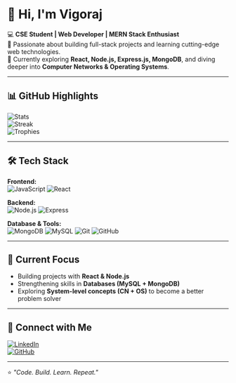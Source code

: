 # 👋 Hi, I'm Vigoraj  

💻 **CSE Student | Web Developer | MERN Stack Enthusiast**  
🚀 Passionate about building full-stack projects and learning cutting-edge web technologies.  
🌱 Currently exploring **React, Node.js, Express.js, MongoDB**, and diving deeper into **Computer Networks & Operating Systems**.  

---

## 📊 GitHub Highlights  

![Stats](https://github-readme-stats-git-masterrstaa-rickstaa.vercel.app/api?username=V-Rexx&show_icons=true&theme=radical)  
![Streak](https://github-readme-streak-stats.herokuapp.com?user=V-Rexx&theme=radical)  
![Trophies](https://github-profile-trophy.vercel.app/?username=V-Rexx&theme=onedark&no-frame=true&no-bg=true)  

---

## 🛠️ Tech Stack  

**Frontend:**  
![JavaScript](https://img.shields.io/badge/JavaScript-F7DF1E?style=for-the-badge&logo=javascript&logoColor=black)
![React](https://img.shields.io/badge/React-61DAFB?style=for-the-badge&logo=react&logoColor=black)  

**Backend:**  
![Node.js](https://img.shields.io/badge/Node.js-339933?style=for-the-badge&logo=nodedotjs&logoColor=white)
![Express](https://img.shields.io/badge/Express.js-000000?style=for-the-badge&logo=express&logoColor=white)  

**Database & Tools:**  
![MongoDB](https://img.shields.io/badge/MongoDB-4EA94B?style=for-the-badge&logo=mongodb&logoColor=white)
![MySQL](https://img.shields.io/badge/MySQL-005C84?style=for-the-badge&logo=mysql&logoColor=white)
![Git](https://img.shields.io/badge/Git-F05032?style=for-the-badge&logo=git&logoColor=white)
![GitHub](https://img.shields.io/badge/GitHub-181717?style=for-the-badge&logo=github&logoColor=white)

---

## 🌱 Current Focus  

- Building projects with **React & Node.js**  
- Strengthening skills in **Databases (MySQL + MongoDB)**  
- Exploring **System-level concepts (CN + OS)** to become a better problem solver  

---

## 🔗 Connect with Me  

[![LinkedIn](https://img.shields.io/badge/LinkedIn-blue?style=flat&logo=linkedin)](https://www.linkedin.com/in/vigoraj-basumatary-5ba925283/)  
[![GitHub](https://img.shields.io/badge/GitHub-000?style=flat&logo=github)](https://github.com/V-Rexx)  

---

⭐️ *"Code. Build. Learn. Repeat."*
